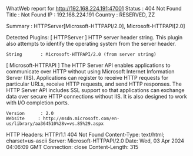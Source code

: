 WhatWeb report for http://192.168.224.191:47001
Status    : 404 Not Found
Title     : Not Found
IP        : 192.168.224.191
Country   : RESERVED, ZZ

Summary   : HTTPServer[Microsoft-HTTPAPI/2.0], Microsoft-HTTPAPI[2.0]

Detected Plugins:
[ HTTPServer ]
	HTTP server header string. This plugin also attempts to
	identify the operating system from the server header.

	String       : Microsoft-HTTPAPI/2.0 (from server string)

[ Microsoft-HTTPAPI ]
	The HTTP Server API enables applications to communicate
	over HTTP without using Microsoft Internet Information
	Server (IIS). Applications can register to receive HTTP
	requests for particular URLs, receive HTTP requests, and
	send HTTP responses. The HTTP Server API includes SSL
	support so that applications can exchange data over secure
	HTTP connections without IIS. It is also designed to work
	with I/O completion ports.

	Version      : 2.0
	Website     : http://msdn.microsoft.com/en-us/library/aa364510%28v=vs.85%29.aspx

HTTP Headers:
	HTTP/1.1 404 Not Found
	Content-Type: text/html; charset=us-ascii
	Server: Microsoft-HTTPAPI/2.0
	Date: Wed, 03 Apr 2024 04:06:09 GMT
	Connection: close
	Content-Length: 315


